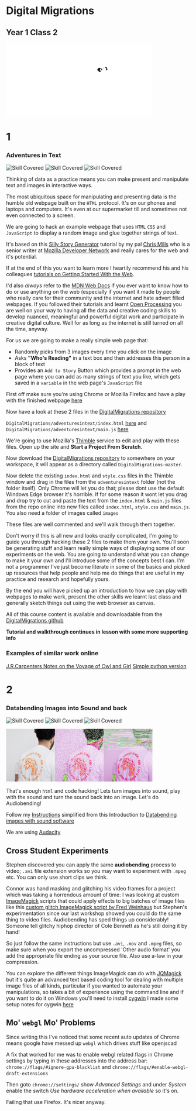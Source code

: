 # Digital Migrations

## Year 1 Class 2

<img src="images/walters.png" width="400">

# 1

### Adventures in Text

![Skill Covered](https://img.shields.io/badge/skill-DataMaking-magenta.svg?longCache=true&style=plastic)
![Skill Covered](https://img.shields.io/badge/skill-html-green.svg?longCache=true&style=plastic)
![Skill Covered](https://img.shields.io/badge/skill-JavaScript-blue.svg?longCache=true&style=plastic)

Thinking of data as a practice means you can make present and manipulate text and images in interactive ways. 

The most ubiquitous space for manipulating and presenting data is the humble old webpage built on the `HTML` protocol. It's on our phones and laptops and computers. It's even at our supermarket till and sometimes not even connected to a screen.

We are going to hack an example webpage that uses `HTML` `CSS` and `JavaScript` to display a random image and glue together strings of text.

It's based on this [Silly Story Generator](https://developer.mozilla.org/en-US/docs/Learn/JavaScript/First_steps/Silly_story_generator) tutorial by my pal [Chris Mills](https://developer.mozilla.org/en-US/profiles/chrisdavidmills) who is a senior writer at [Mozilla Developer Network](https://developer.mozilla.org) and really cares for the web and it's potential. 

If at the end of this you want to learn more I heartily recommend his and his colleagues [tutorials on Getting Started With the Web](https://developer.mozilla.org/en-US/docs/Learn/Getting_started_with_the_web).

I'd also *always* refer to the [MDN Web Docs](https://developer.mozilla.org/en-US/) if you ever want to know how to do or use anything on the web (especially if you want it made by people who really care for their community and the internet and hate advert filled webpages. If you followed their tutorials and learnt [Open Processing](https://www.openprocessing.org/) you are well on your way to having all the data and creative coding skills to develop nuanced, meaningful and powerful digital work and participate in creative digital culture. Well for as long as the internet is still turned on all the time, anyway.

For us we are going to make a really simple web page that:

 * Randomly picks from 3 images every time you click on the image
 * Asks **"Who's Reading"** in a text box and then addresses this person in a block of text
 * Provides an `Add to Story` Button which provides a prompt in the web page where you can add as many strings of text you like, which gets saved in a `variable` in the web page's `JavaScript` file 

First off make sure you're using Chrome or Mozilla Firefox and have a play with the finished webpage [here](adventuresintext/index.html)

Now have a look at these 2 files in the [DigitalMigrations repository](https://github.com/cheapjack/DigitalMigrations)

`DigitalMigrations/adventuresintext/index.html` [here](https://github.com/cheapjack/DigitalMigrations/blob/master/adventuresintext/index.html) and  `DigitalMigrations/adventuresintext/main.js` [here](https://github.com/cheapjack/DigitalMigrations/blob/master/adventuresintext/main.js)

We're going to use Mozilla's [Thimble](https://thimble.mozilla.org) service to edit and play with these files. Open up the site and **Start a Project From Scratch**. 

Now download the [DigitalMigrations repository](https://github.com/cheapjack/DigitalMigrations) to somewhere on your workspace, it will appear as a directory called `DigitalMigrations-master`.

Now delete the existing `index.html` and `style.css` files in the Thimble window and drag in the files from the `adventuresintext` folder (not the folder itself). Only Chrome will let you do that; please dont use the default Windows Edge browser it's horrible. If for some reason it wont let you drag and drop try to cut and paste the text from the `index.html` & `main.js` files from the repo online into new files called `index.html`, `style.css` and `main.js`. You also need a folder of images called `images`  

These files are well commented and we'll walk through them together.

Don't worry if this is all new and looks crazily complicated, I'm going to guide you through hacking these 2 files to make them your own. You'll soon be generating stuff and learn really simple ways of displaying some of our experiments on the web. You are going to understand what you can change to make it your own and I'll introduce some of the concepts best I can. I'm not a programmer I've just become literate in some of the basics and picked up resources that help people and help me do things that are useful in my practice and research and hopefully yours.

By the end you will have picked up an introduction to how we can play with webpages to make work, present the other skills we learnt last class and generally sketch things out using the web browser as canvas.

All of this course content is available and downloadable from the [DigitalMigrations github](https://github.com/cheapjack/DigitalMigrations)

**Tutorial and walkthrough continues in lesson with some more supporting info**

### Examples of similar work online

[J.R.Carpenters Notes on the Voyage of Owl and Girl](http://luckysoap.com/owlandgirl/)
[Simple python version](https://gist.github.com/samplereality/d82f5c2d8abe2b5d45cd)

# 2

### Databending Images into Sound and back

![Skill Covered](https://img.shields.io/badge/skill-glitching-brightgreen.svg?longCache=true&style=plastic)
![Skill Covered](https://img.shields.io/badge/skill-Audacity-lightblue.svg?longCache=true&style=plastic)
![Skill Covered](https://img.shields.io/badge/skill-DataMaking-magenta.svg?longCache=true&style=plastic)

<img src="images/tigerseries.png" width="400">

That's enough `html` and code hacking! Lets turn images into sound, play with the sound and turn the sound back into an image. Let's do Audiobending!

Follow my [Instructions](AudioBending.md) simplified from this Introduction to [Databending images with sound software](http://www.hellocatfood.com/databending-using-audacity/)

We are using [Audacity](https://www.audacityteam.org/download/)

## Cross Student Experiments

Stephen discovered you can apply the same **audiobending** process to video; `.avi` file extension works so you may want to experiment with `.mpeg` etc. You can only use short clips we think. 

Connor was hand masking and glitching his video frames for a project which was taking a horrendous amount of time: I was looking at custom [ImageMagick](http://www.imagemagick.org/) scripts that could apply effects to big batches of image files like this [custom glitch ImageMagick script by Fred Weinhaus](http://www.fmwconcepts.com/imagemagick/videoglitch/index.php) but Stephen's experimentation since our last workshop showed you could do the same thing to video files. Audiobending has sped things up considerably! Someone tell glitchy hiphop director of Cole Bennett as he's still doing it by hand! 

So just follow the same instructions but use `.avi`, `.mov` and `.mpeg` files, so make sure when you export the uncompressed 'Other audio format' you add the appropriate file ending as your source file. Also use a-law in your compression.

You can explore the different things ImageMagick can do with [JQMagick](http://jqmagick.imagemagick.org/) but it's quite an advanced text based coding tool for dealing with multiple image files of all kinds, particular if you wanted to automate your manipulations, so takes a bit of experience using the command line and if you want to do it on Windows you'll need to install [cygwin](http://www.cygwin.com/install.html) I made some setup notes for cygwin [here](https://gitlab.com/DomesticScience/InteractiveNonFiction/blob/master/cygwin/README.md)

## Mo' `webgl` Mo' Problems 

Since writing this I've noticed that some recent auto updates of Chrome means google have messed up `webgl` which drives stuff like openjscad

A fix that worked for me was to enable webgl related flags in Chrome settings by typing in these addresses into the address bar: `chrome://flags/#ignore-gpu-blacklist` and `chrome://flags/#enable-webgl-draft-extensions` 

Then goto `chrome://settings/` show *Advanced Settings* and under *System* enable the switch *Use hardware acceleration when available* so it's on.

Failing that use Firefox. It's nicer anyway.

